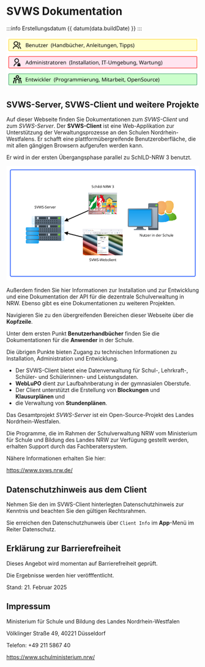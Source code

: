 <!-- eslint-disable-next-line markdown/no-html -->
<script setup lang="ts">
import { data } from './build.data';

const datum = (t: number) => {
  // gibt ein Datum im deutschen Format zurück
  try {
    return new Date(t).toLocaleDateString('de', {day: '2-digit', month: '2-digit', year: 'numeric', timeZone: 'Europe/Berlin'});
  } catch (e) {
    console.log(e);
    return 'Datumsfehler';
  }
}
</script>
# SVWS Dokumentation

:::info Erstellungsdatum {{ datum(data.buildDate) }}
:::

[![Users](./graphics/LandingUser.png "Icon für Benutzer.")](./webclient/)
[![Admins](./graphics/LandingAdmin.png "Icon für Admins.")](./deployment/)
[![Devs](./graphics/LandingDev.png "Icon für Developer.")](./development/)

## SVWS-Server, SVWS-Client und weitere Projekte

Auf dieser Webseite finden Sie Dokumentationen zum *SVWS-Client* und zum *SVWS-Server*. Der **SVWS-Client** ist eine Web-Applikation zur Unterstützung der Verwaltungsprozesse an den Schulen Nordrhein-Westfalens. Er schafft eine plattformübergreifende Benutzeroberfläche, die mit allen gängigen Browsern aufgerufen werden kann.

Er wird in der ersten Übergangsphase parallel zu SchILD-NRW 3 benutzt.

![Übersicht der SVWS-Server-Umgebung mit Client-Programmen](./graphics/SVWS-Server-LandingPage.png "Zusammenspiel des SVWS-Servers mit unterschiedlichen Programmen.")

Außerdem finden Sie hier Informationen zur Installation und zur Entwicklung und eine Dokumentation der API für die dezentrale Schulverwaltung in NRW. Ebenso gibt es eine Dokumentationen zu weiteren Projekten.

Navigieren Sie zu den übergreifenden Bereichen dieser Webseite über die **Kopfzeile**. 

Unter dem ersten Punkt **Benutzerhandbücher** finden Sie die Dokumentationen für die **Anwender** in der Schule.

Die übrigen Punkte bieten Zugang zu technischen Informationen zu Installation, Administration und Entwicklung.

* Der SVWS-Client bietet eine Datenverwaltung für Schul-, Lehrkraft-, Schüler- und Schülerinnen- und Leistungsdaten.
* **WebLuPO** dient zur  Laufbahnberatung in der gymnasialen Oberstufe.
* Der Client unterstützt die Erstellung von **Blockungen** und **Klausurplänen** und
* die Verwaltung von **Stundenplänen**.

Das Gesamtprojekt _SVWS-Server_ ist ein Open-Source-Projekt des Landes Nordrhein-Westfalen.

Die Programme, die im Rahmen der Schulverwaltung NRW vom Ministerium für Schule und Bildung des Landes NRW zur Verfügung gestellt werden, erhalten Support durch das Fachberatersystem.

Nähere Informationen erhalten Sie hier:

https://www.svws.nrw.de/

## Datenschutzhinweis aus dem Client

Nehmen Sie den im SVWS-Client hinterlegten Datenschutzhinweis zur Kenntnis und beachten Sie den gültigen Rechtsrahmen.

Sie erreichen den Datenschutzhunweis über ````Client Info```` im **App**-Menü im Reiter Datenschutz.


## Erklärung zur Barrierefreiheit

Dieses Angebot wird momentan auf Barrierefreiheit geprüft.

Die Ergebnisse werden hier veröfffentlicht.

Stand: 21. Februar 2025

## Impressum

Ministerium für Schule und Bildung des Landes Nordrhein-Westfalen

Völklinger Straße 49, 40221 Düsseldorf

Telefon: +49 211 5867 40

https://www.schulministerium.nrw/
